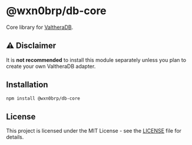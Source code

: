 # @wxn0brp/db-core

Core library for [ValtheraDB](https://github.com/wxn0brp/ValtheraDB).

## ⚠️ Disclaimer

It is **not recommended** to install this module separately unless you plan to create your own ValtheraDB adapter.

## Installation

```bash
npm install @wxn0brp/db-core
```

## License

This project is licensed under the MIT License - see the [LICENSE](LICENSE) file for details.